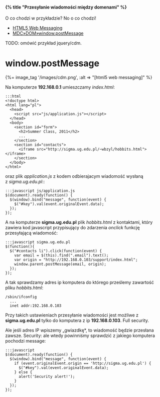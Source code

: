 #### {% title "Przesyłanie wiadomości między domenami" %}

O co chodzi w przykładzie? No o co chodzi!

* [HTML5 Web Messaging](http://dev.w3.org/html5/postmsg/)
* [MDC»DOM»window.postMessage](https://developer.mozilla.org/en/DOM/window.postMessage)

TODO: omówić przykład jquery/cdm.

# window.postMessage

{%= image_tag '/images/cdm.png', :alt => "[html5 web messaging]" %}

Na komputerze **192.168.0.1** umieszczamy *index.html*:

    :::html
    <!doctype html>
    <html lang="pl">
      <head>
        <script src="js/application.js"></script>
      </head>
      <body>
        <section id="form">
          <h2>Summer Class, 2011</h2>
          ...
        </section>
        <section id="contacts">
          <iframe src="http://sigma.ug.edu.pl/~wbzyl/hobbits.html"></iframe>
        </section>
      </body>
    </html>


oraz plik *application.js* z kodem odbierajacym wiadomość wysłaną
z *sigma.ug.edu.pl*::

    :::javascript js/application.js
    $(document).ready(function() {
      $(window).bind("message", function(event) {
        $("#key").val(event.originalEvent.data);
      });
    });

A na komputerze **sigma.ug.edu.pl** plik *hobbits.html* z kontaktami,
który zawiera kod javascript przypisujący do zdarzenia *onclick*
funkcję przesyłającą wiadomość:

    :::javascript sigma.ug.edu.pl
    $(function(){
      $("#contacts li").click(function(event) {
        var email = $(this).find(".email").text();
        var origin = "http://192.168.0.103/support/index.html";
        window.parent.postMessage(email, origin);
      });
    });

A tak sprawdzamy adres ip komputera do którego prześlemy zawartość
pliku *hobbits.html*:

    /sbin/ifconfig
      ...
      inet addr:192.168.0.103

Przy takich ustawieniach przesyłanie wiadomości jest możliwe z **sigma.ug.edu.pl**
tylko do komputera z ip **192.168.0.103**. Full security.

Ale jeśli adres IP wpiszemy „gwiazdkę*, to wiadomość będzie przesłana zawsze.
Security: ale wtedy powinniśmy sprawdzić z jakiego komputera pochodzi
message:

    :::javascript
    $(document).ready(function() {
      $(window).bind("message", function(event) {
        if (event.originalEvent.origin == 'http://sigma.ug.edu.pl') {
          $("#key").val(event.originalEvent.data);
        } else {
          alert('Security alert!');
        }
      });
    });
